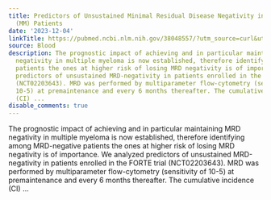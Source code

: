 ```yaml
---
title: Predictors of Unsustained Minimal Residual Disease Negativity in Multiple Myeloma
  (MM) Patients
date: '2023-12-04'
linkTitle: https://pubmed.ncbi.nlm.nih.gov/38048557/?utm_source=curl&utm_medium=rss&utm_campaign=journals&utm_content=7603509&fc=None&ff=20231205170723&v=2.17.9.post6+86293ac
source: Blood
description: The prognostic impact of achieving and in particular maintaining MRD
  negativity in multiple myeloma is now established, therefore identifying among MRD-negative
  patients the ones at higher risk of losing MRD negativity is of importance. We analyzed
  predictors of unsustained MRD-negativity in patients enrolled in the FORTE trial
  (NCT02203643). MRD was performed by multiparameter flow-cytometry (sensitivity of
  10-5) at premaintenance and every 6 months thereafter. The cumulative incidence
  (CI) ...
disable_comments: true
---
```

The prognostic impact of achieving and in particular maintaining MRD negativity in multiple myeloma is now established, therefore identifying among MRD-negative patients the ones at higher risk of losing MRD negativity is of importance. We analyzed predictors of unsustained MRD-negativity in patients enrolled in the FORTE trial (NCT02203643). MRD was performed by multiparameter flow-cytometry (sensitivity of 10-5) at premaintenance and every 6 months thereafter. The cumulative incidence (CI) ...
